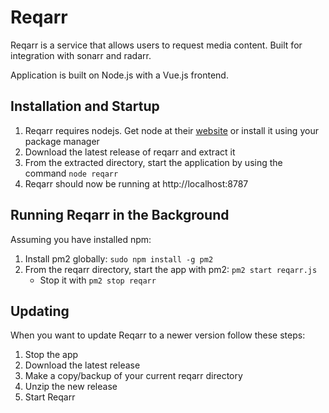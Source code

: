 # Reqarr

Reqarr is a service that allows users to request media content. Built for integration with sonarr and radarr.

Application is built on Node.js with a Vue.js frontend.


## Installation and Startup

1. Reqarr requires nodejs. Get node at their [website](https://nodejs.org/en/download/) or install it using your package manager
2. Download the latest release of reqarr and extract it
3. From the extracted directory, start the application by using the command `node reqarr`
4. Reqarr should now be running at http://localhost:8787 


## Running Reqarr in the Background

Assuming you have installed npm:

1. Install pm2 globally: `sudo npm install -g pm2`
2. From the reqarr directory, start the app with pm2: `pm2 start reqarr.js`
    * Stop it with `pm2 stop reqarr`


## Updating

When you want to update Reqarr to a newer version follow these steps:

1. Stop the app
2. Download the latest release
3. Make a copy/backup of your current reqarr directory
4. Unzip the new release
5. Start Reqarr